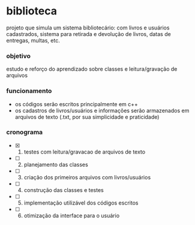 # biblioteca
projeto que simula um sistema bibliotecário: com livros e usuários cadastrados, sistema para retirada e devolução de livros, datas de entregas, multas, etc.

### objetivo
estudo e reforço do aprendizado sobre classes e leitura/gravação de arquivos

### funcionamento
- os códigos serão escritos principalmente em c++
- os cadastros de livros/usuários e informações serão armazenados em arquivos de texto (.txt, por sua simplicidade e praticidade)

### cronograma
- [x] 1. testes com leitura/gravacao de arquivos de texto
- [ ] 2. planejamento das classes
- [ ] 3. criação dos primeiros arquivos com livros/usuários
- [ ] 4. construção das classes e testes
- [ ] 5. implementação utilizável dos códigos escritos
- [ ] 6. otimização da interface para o usuário

